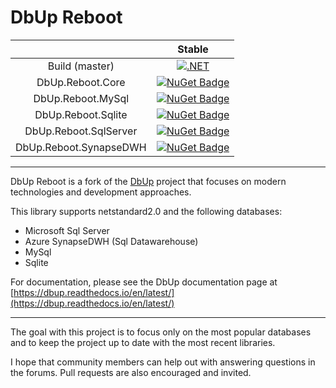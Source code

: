 # DbUp Reboot

|   | Stable | 
| :--: |  :--:  |
| Build (master) | [![.NET](https://github.com/chriswill/DbUpReboot/actions/workflows/dotnet.yml/badge.svg?branch=master)](https://github.com/chriswill/DbUpReboot/actions/workflows/dotnet.yml) | 
| DbUp.Reboot.Core | [![NuGet Badge](https://buildstats.info/nuget/DbUp.Reboot.Core)](https://www.nuget.org/packages/DbUp.Reboot.Core/) |
| DbUp.Reboot.MySql | [![NuGet Badge](https://buildstats.info/nuget/DbUp.Reboot.MySql)](https://www.nuget.org/packages/DbUp.Reboot.MySql/) |
| DbUp.Reboot.Sqlite | [![NuGet Badge](https://buildstats.info/nuget/DbUp.Reboot.Sqlite)](https://www.nuget.org/packages/DbUp.Reboot.Sqlite/) |
| DbUp.Reboot.SqlServer | [![NuGet Badge](https://buildstats.info/nuget/DbUp.Reboot.SqlServer)](https://www.nuget.org/packages/DbUp.Reboot.SqlServer/) |
| DbUp.Reboot.SynapseDWH | [![NuGet Badge](https://buildstats.info/nuget/DbUp.Reboot.SynapseDWH)](https://www.nuget.org/packages/DbUp.Reboot.DbUp.Reboot.SynapseDWH/) |

***

DbUp Reboot is a fork of the [DbUp](https://github.com/DbUp/DbUp) project that focuses on modern technologies and development approaches.

This library supports netstandard2.0 and the following databases:
* Microsoft Sql Server
* Azure SynapseDWH (Sql Datawarehouse)
* MySql
* Sqlite

For documentation, please see the DbUp documentation page at [https://dbup.readthedocs.io/en/latest/](https://dbup.readthedocs.io/en/latest/)

***

The goal with this project is to focus only on the most popular databases and to keep the project up to date with the most recent libraries. 

I hope that community members can help out with answering questions in the forums. Pull requests are also encouraged and invited.
